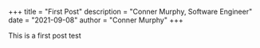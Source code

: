 +++
title = "First Post"
description = "Conner Murphy, Software Engineer"
date = "2021-09-08"
author = "Conner Murphy"
+++

This is a first post test
